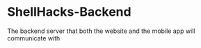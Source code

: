 # ShellHacks-Backend
The backend server that both the website and the mobile app will communicate with
